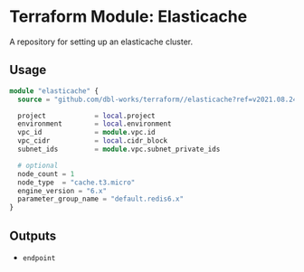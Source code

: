 # Terraform Module: Elasticache

A repository for setting up an elasticache cluster.



## Usage

```terraform
module "elasticache" {
  source = "github.com/dbl-works/terraform//elasticache?ref=v2021.08.24"

  project            = local.project
  environment        = local.environment
  vpc_id             = module.vpc.id
  vpc_cidr           = local.cidr_block
  subnet_ids         = module.vpc.subnet_private_ids

  # optional
  node_count = 1
  node_type  = "cache.t3.micro"
  engine_version = "6.x"
  parameter_group_name = "default.redis6.x"
}
```



## Outputs

- `endpoint`
